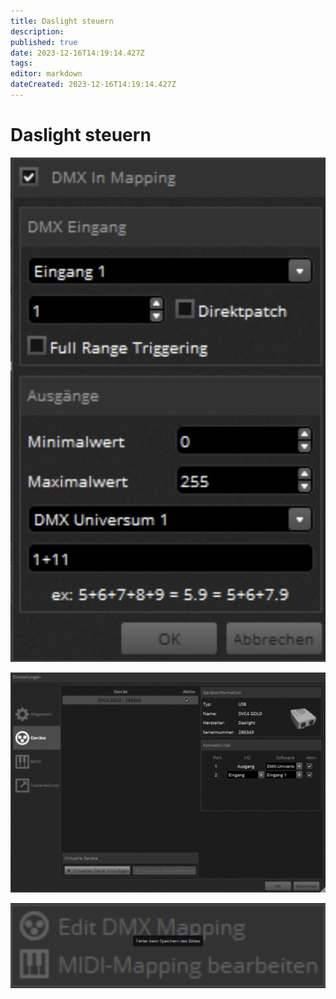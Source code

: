 ```yaml
---
title: Daslight steuern
description: 
published: true
date: 2023-12-16T14:19:14.427Z
tags: 
editor: markdown
dateCreated: 2023-12-16T14:19:14.427Z
---
```


# Daslight steuern
![dmx_steuerung2.jpeg](/licht/dmx_steuerung1.jpeg)

![dmx_steuerung1.jpeg](/licht/dmx_steuerung2.jpeg)

![dmx_steuerung3.jpeg](/licht/dmx_steuerung3.jpeg)